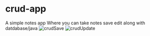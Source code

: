 # crud-app
A simple notes app Where you can take notes save edit along with datdabase/java
![crudSave](https://user-images.githubusercontent.com/112877766/200102454-58505b32-d179-4bc9-8c6a-d4487d684a96.jpeg)
![crudUpdate](https://user-images.githubusercontent.com/112877766/200102457-c048baf6-4ea1-48fa-a521-a94b0dc946ba.jpeg)
